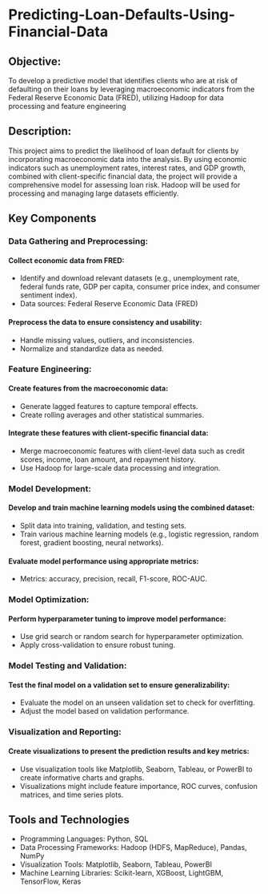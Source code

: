 # Predicting-Loan-Defaults-Using-Financial-Data
## Objective:
To develop a predictive model that identifies clients who are at risk of defaulting on their loans by leveraging macroeconomic indicators from the Federal Reserve Economic Data (FRED), utilizing Hadoop for data processing and feature engineering
## Description:
This project aims to predict the likelihood of loan default for clients by incorporating macroeconomic data into the analysis. By using economic indicators such as unemployment rates, interest rates, and GDP growth, combined with client-specific financial data, the project will provide a comprehensive model for assessing loan risk. Hadoop will be used for processing and managing large datasets efficiently.
## Key Components
### Data Gathering and Preprocessing:
#### Collect economic data from FRED:
* Identify and download relevant datasets (e.g., unemployment rate, federal funds rate, GDP per capita, consumer price index, and consumer sentiment index).
* Data sources: Federal Reserve Economic Data (FRED)
#### Preprocess the data to ensure consistency and usability:
* Handle missing values, outliers, and inconsistencies.
* Normalize and standardize data as needed.
### Feature Engineering:
#### Create features from the macroeconomic data:
* Generate lagged features to capture temporal effects.
* Create rolling averages and other statistical summaries.
#### Integrate these features with client-specific financial data:
* Merge macroeconomic features with client-level data such as credit scores, income, loan amount, and repayment history.
* Use Hadoop for large-scale data processing and integration.
### Model Development:
#### Develop and train machine learning models using the combined dataset:
* Split data into training, validation, and testing sets.
* Train various machine learning models (e.g., logistic regression, random forest, gradient boosting, neural networks).
#### Evaluate model performance using appropriate metrics:
* Metrics: accuracy, precision, recall, F1-score, ROC-AUC.
### Model Optimization:
#### Perform hyperparameter tuning to improve model performance:
* Use grid search or random search for hyperparameter optimization.
* Apply cross-validation to ensure robust tuning.
### Model Testing and Validation:
#### Test the final model on a validation set to ensure generalizability:
* Evaluate the model on an unseen validation set to check for overfitting.
* Adjust the model based on validation performance.
### Visualization and Reporting:
#### Create visualizations to present the prediction results and key metrics:
* Use visualization tools like Matplotlib, Seaborn, Tableau, or PowerBI to create informative charts and graphs.
* Visualizations might include feature importance, ROC curves, confusion matrices, and time series plots.
## Tools and Technologies
* Programming Languages: Python, SQL
* Data Processing Frameworks: Hadoop (HDFS, MapReduce), Pandas, NumPy
* Visualization Tools: Matplotlib, Seaborn, Tableau, PowerBI
* Machine Learning Libraries: Scikit-learn, XGBoost, LightGBM, TensorFlow, Keras
